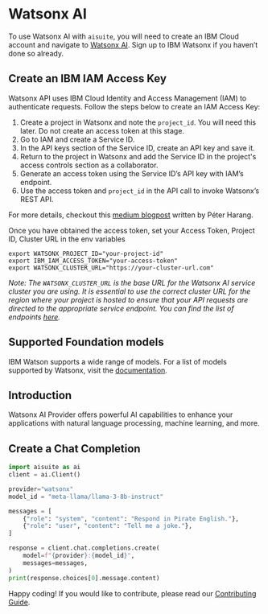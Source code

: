 # Watsonx AI

To use Watsonx AI with `aisuite`, you will need to create an IBM Cloud account and navigate to [Watsonx AI](https://cloud.ibm.com/catalog/services/watsonx). Sign up to IBM Watsonx if you haven’t done so already.

## Create an IBM IAM Access Key

Watsonx API uses IBM Cloud Identity and Access Management (IAM) to authenticate requests. Follow the steps below to create an IAM Access Key:

1. Create a project in Watsonx and note the `project_id`. You will need this later. Do not create an access token at this stage.
2. Go to IAM and create a Service ID.
3. In the API keys section of the Service ID, create an API key and save it.
4. Return to the project in Watsonx and add the Service ID in the project's access controls section as a collaborator.
5. Generate an access token using the Service ID’s API key with IAM’s endpoint.
6. Use the access token and `project_id` in the API call to invoke Watsonx’s REST API.

For more details, checkout this [medium blogpost](https://medium.com/@harangpeter/setting-up-ibm-watsonx-ai-for-api-based-text-inference-435ef6d1a6a3) written by Péter Harang.

Once you have obtained the access token, set your Access Token, Project ID, Cluster URL in the env variables

```shell
export WATSONX_PROJECT_ID="your-project-id"
export IBM_IAM_ACCESS_TOKEN="your-access-token"
export WATSONX_CLUSTER_URL="https://your-cluster-url.com"
```

*Note: The `WATSONX_CLUSTER_URL` is the base URL for the Watsonx AI service cluster you are using. It is essential to use the correct cluster URL for the region where your project is hosted to ensure that your API requests are directed to the appropriate service endpoint. You can find the list of endpoints [here](https://cloud.ibm.com/apidocs/watsonx-ai#endpoint-url).*

## Supported Foundation models

IBM Watson supports a wide range of models. For a list of models supported by Watsonx, visit the [documentation](https://eu-de.dataplatform.cloud.ibm.com/docs/content/wsj/analyze-data/fm-models.html?context=wx&audience=wdp).

## Introduction

Watsonx AI Provider offers powerful AI capabilities to enhance your applications with natural language processing, machine learning, and more.

## Create a Chat Completion

```python
import aisuite as ai
client = ai.Client()

provider="watsonx"
model_id = "meta-llama/llama-3-8b-instruct"

messages = [
    {"role": "system", "content": "Respond in Pirate English."},
    {"role": "user", "content": "Tell me a joke."},
]

response = client.chat.completions.create(
    model=f"{provider}:{model_id}",
    messages=messages,
)
print(response.choices[0].message.content)
```

Happy coding! If you would like to contribute, please read our [Contributing Guide](CONTRIBUTING.md).
